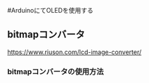 #ArduinoにてOLEDを使用する
## bitmapコンバータ
https://www.riuson.com/lcd-image-converter/
### bitmapコンバータの使用方法
